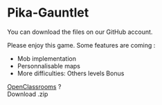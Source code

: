 # Pika-Gauntlet

You can download the files on our GitHub account.

Please enjoy this game. Some features are coming :
- Mob implementation
- Personnalisable maps
- More difficulties:
     Others levels
     Bonus

<a href="https://github.com/DimitriSoucanye/IndieStudio/archive/master.zip">OpenClassrooms</a> ?<br /> Download .zip </p>
